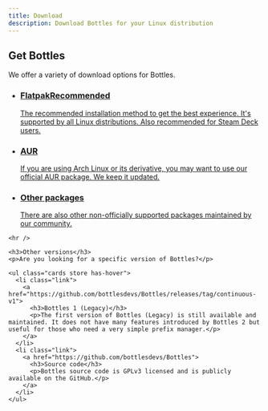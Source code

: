 ```yaml
---
title: Download
description: Download Bottles for your Linux distribution
---
```


<section class="heading">
  <div class="container large">
    <h1><ion-icon class="icon" name="cloud-download-outline"></ion-icon> Get Bottles</h1>
    <p>We offer a variety of download options for Bottles.</p>
  </div>
</section>

<section class="page">
  <div class="container large">
    <ul class="cards store has-hover">
      <li class="link active">
        <a href="https://flathub.org/apps/details/com.usebottles.bottles">
          <h3>Flatpak<span class="badge new">Recommended</span></h3>
          <p>The recommended installation method to get the best experience. It's supported by all Linux distributions. Also recommended for Steam Deck users.</p>
        </a>
      </li>
      <li class="link">
        <a href="https://aur.archlinux.org/packages/bottles">
          <h3>AUR</h3>
          <p>If you are using Arch Linux or its derivative, you may want to use our official AUR package. We keep it updated.</p>
        </a>
      </li>
      <li class="link">
        <a href="https://docs.usebottles.com/getting-started/installation#other-packages">
          <h3>Other packages</h3>
          <p>There are also other non-officially supported packages maintained by our community.</p>
        </a>
      </li>
    </ul>

    <hr />

    <h3>Other versions</h3>
    <p>Are you looking for a specific version of Bottles?</p>

    <ul class="cards store has-hover">
      <li class="link">
        <a href="https://github.com/bottlesdevs/Bottles/releases/tag/continuous-v1">
          <h3>Bottles 1 (Legacy)</h3>
          <p>The first version of Bottles (Legacy) is still available and maintained. It does not have many features introduced by Bottles 2 but useful for those who need a very simple prefix manager.</p>
        </a>
      </li>
      <li class="link">
        <a href="https://github.com/bottlesdevs/Bottles">
          <h3>Source code</h3>
          <p>Bottles source code is GPLv3 licensed and is publicly available on the GitHub.</p>
        </a>
      </li>
    </ul>
  </div>
</section>
